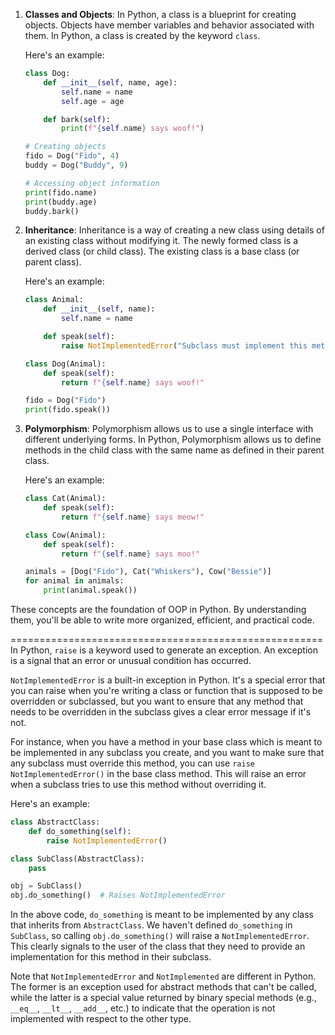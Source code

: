 1. **Classes and Objects**: In Python, a class is a blueprint for creating objects. Objects have member variables and behavior associated with them. In Python, a class is created by the keyword `class`.

   Here's an example:

   ```python
   class Dog:
       def __init__(self, name, age):
           self.name = name
           self.age = age

       def bark(self):
           print(f"{self.name} says woof!")

   # Creating objects
   fido = Dog("Fido", 4)
   buddy = Dog("Buddy", 9)

   # Accessing object information
   print(fido.name)
   print(buddy.age)
   buddy.bark()
   ```

2. **Inheritance**: Inheritance is a way of creating a new class using details of an existing class without modifying it. The newly formed class is a derived class (or child class). The existing class is a base class (or parent class).

   Here's an example:

   ```python
   class Animal:
       def __init__(self, name):
           self.name = name

       def speak(self):
           raise NotImplementedError("Subclass must implement this method")

   class Dog(Animal):
       def speak(self):
           return f"{self.name} says woof!"

   fido = Dog("Fido")
   print(fido.speak())
   ```

3. **Polymorphism**: Polymorphism allows us to use a single interface with different underlying forms. In Python, Polymorphism allows us to define methods in the child class with the same name as defined in their parent class.

   Here's an example:

   ```python
   class Cat(Animal):
       def speak(self):
           return f"{self.name} says meow!"

   class Cow(Animal):
       def speak(self):
           return f"{self.name} says moo!"

   animals = [Dog("Fido"), Cat("Whiskers"), Cow("Bessie")]
   for animal in animals:
       print(animal.speak())
   ```

These concepts are the foundation of OOP in Python. By understanding them, you'll be able to write more organized, efficient, and practical code.


======================================================
In Python, `raise` is a keyword used to generate an exception. An exception is a signal that an error or unusual condition has occurred. 

`NotImplementedError` is a built-in exception in Python. It's a special error that you can raise when you're writing a class or function that is supposed to be overridden or subclassed, but you want to ensure that any method that needs to be overridden in the subclass gives a clear error message if it's not.

For instance, when you have a method in your base class which is meant to be implemented in any subclass you create, and you want to make sure that any subclass must override this method, you can use `raise NotImplementedError()` in the base class method. This will raise an error when a subclass tries to use this method without overriding it.

Here's an example:

```python
class AbstractClass:
    def do_something(self):
        raise NotImplementedError()

class SubClass(AbstractClass):
    pass

obj = SubClass()
obj.do_something()  # Raises NotImplementedError
```

In the above code, `do_something` is meant to be implemented by any class that inherits from `AbstractClass`. We haven't defined `do_something` in `SubClass`, so calling `obj.do_something()` will raise a `NotImplementedError`. This clearly signals to the user of the class that they need to provide an implementation for this method in their subclass. 

Note that `NotImplementedError` and `NotImplemented` are different in Python. The former is an exception used for abstract methods that can't be called, while the latter is a special value returned by binary special methods (e.g., `__eq__`, `__lt__`, `__add__`, etc.) to indicate that the operation is not implemented with respect to the other type.